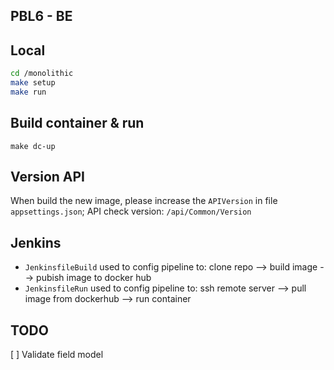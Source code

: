 ## PBL6 - BE

## Local
```sh
cd /monolithic
make setup
make run
```

## Build container & run
```
make dc-up
```

## Version API

When build the new image, please increase the `APIVersion` in file `appsettings.json`;
API check version: `/api/Common/Version`

## Jenkins

- `JenkinsfileBuild` used to config pipeline to: clone repo --> build image --> pubish image to docker hub
- `JenkinsfileRun` used to config pipeline to: ssh remote server --> pull image from dockerhub --> run container

## TODO

[ ] Validate field model